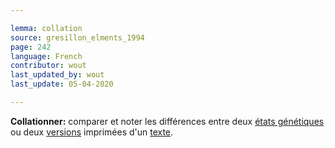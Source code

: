 ```yaml
---

lemma: collation
source: gresillon_elments_1994
page: 242
language: French
contributor: wout
last_updated_by: wout
last_update: 05-04-2020

---
```


**Collationner:** comparer et noter les différences entre deux [états génétiques](writingStage.html) ou deux [versions](version.html) imprimées d'un [texte](text.html).
